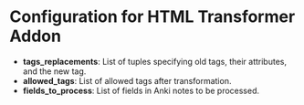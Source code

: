 # Configuration for HTML Transformer Addon

- **tags_replacements**: List of tuples specifying old tags, their attributes, and the new tag.
- **allowed_tags**: List of allowed tags after transformation.
- **fields_to_process**: List of fields in Anki notes to be processed.
